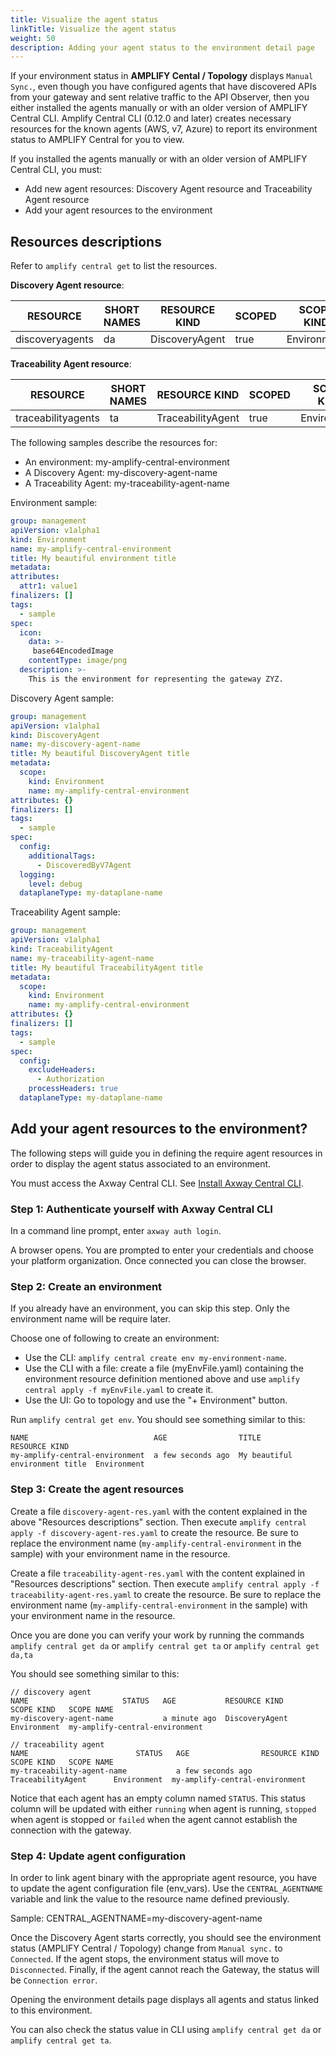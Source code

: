 ```yaml
---
title: Visualize the agent status
linkTitle: Visualize the agent status
weight: 50
description: Adding your agent status to the environment detail page
---
```


If your environment status in **AMPLIFY Cental / Topology** displays `Manual Sync.`, even though you have configured agents that have discovered APIs from your gateway and sent relative traffic to the API Observer, then you either installed the agents manually or with an older version of AMPLIFY Central CLI. Amplify Central CLI (0.12.0 and later) creates necessary resources for the known agents (AWS, v7, Azure) to report its environment status to AMPLIFY Central for you to view.

If you installed the agents manually or with an older version of AMPLIFY Central CLI, you must:

* Add new agent resources: Discovery Agent resource and Traceability Agent resource
* Add your agent resources to the environment  

## Resources descriptions

Refer to `amplify central get` to list the resources.

**Discovery Agent resource**:

| RESOURCE                  | SHORT NAMES  | RESOURCE KIND                   | SCOPED  | SCOPE KIND    |
|---------------------------|--------------|---------------------------------|---------|---------------|
| discoveryagents           | da           | DiscoveryAgent                  | true    | Environment   |

**Traceability Agent resource**:

| RESOURCE                  | SHORT NAMES  | RESOURCE KIND                   | SCOPED  | SCOPE KIND    |
|---------------------------|--------------|---------------------------------|---------|---------------|
| traceabilityagents        | ta           | TraceabilityAgent               | true    | Environment   |

The following samples describe the resources for:

* An environment: my-amplify-central-environment
* A Discovery Agent: my-discovery-agent-name
* A Traceability Agent: my-traceability-agent-name

Environment sample:

```yml
group: management
apiVersion: v1alpha1
kind: Environment
name: my-amplify-central-environment
title: My beautiful environment title
metadata:
attributes:
  attr1: value1
finalizers: []
tags:
  - sample
spec:
  icon:
    data: >-
     base64EncodedImage
    contentType: image/png
  description: >-
    This is the environment for representing the gateway ZYZ.
```

Discovery Agent sample:

```yaml
group: management
apiVersion: v1alpha1
kind: DiscoveryAgent
name: my-discovery-agent-name
title: My beautiful DiscoveryAgent title
metadata:
  scope:
    kind: Environment
    name: my-amplify-central-environment
attributes: {}
finalizers: []
tags:
  - sample
spec:
  config:
    additionalTags:
      - DiscoveredByV7Agent
  logging:
    level: debug
  dataplaneType: my-dataplane-name
```

Traceability Agent sample:

```yaml
group: management
apiVersion: v1alpha1
kind: TraceabilityAgent
name: my-traceability-agent-name
title: My beautiful TraceabilityAgent title
metadata:
  scope:
    kind: Environment
    name: my-amplify-central-environment
attributes: {}
finalizers: []
tags:
  - sample
spec:
  config:
    excludeHeaders:
      - Authorization
    processHeaders: true
  dataplaneType: my-dataplane-name
```

## Add your agent resources to the environment?

The following steps will guide you in defining the require agent resources in order to display the agent status associated to an environment.

You must access the Axway Central CLI. See [Install Axway Central CLI](/docs/central/cli_central/cli_install).

### Step 1: Authenticate yourself with Axway Central CLI

In a command line prompt, enter `axway auth login`.

A browser opens. You are prompted to enter your credentials and choose your platform organization. Once connected you can close the browser.

### Step 2: Create an environment

If you already have an environment, you can skip this step. Only the environment name will be require later.

Choose one of following to create an environment:

* Use the CLI: `amplify central create env my-environment-name`.
* Use the CLI with a file: create a file (myEnvFile.yaml) containing the environment resource definition mentioned above and use `amplify central apply -f myEnvFile.yaml` to create it.
* Use the UI: Go to topology and use the "+ Environment" button.

Run `amplify central get env`. You should see something similar to this:

```shell
NAME                            AGE                TITLE                           RESOURCE KIND
my-amplify-central-environment  a few seconds ago  My beautiful environment title  Environment
```

### Step 3: Create the agent resources

Create a file `discovery-agent-res.yaml` with the content explained in the above "Resources descriptions" section. Then execute `amplify central apply -f discovery-agent-res.yaml` to create the resource. Be sure to replace the environment name (`my-amplify-central-environment` in the sample) with your environment name in the resource.

Create a file `traceability-agent-res.yaml` with the content explained in "Resources descriptions" section. Then execute `amplify central apply -f traceability-agent-res.yaml` to create the resource. Be sure to replace the environment name (`my-amplify-central-environment` in the sample) with your environment name in the resource.

Once you are done you can verify your work by running the commands `amplify central get da` or `amplify central get ta` or `amplify central get da,ta`

You should see something similar to this:

```shell
// discovery agent
NAME                     STATUS   AGE           RESOURCE KIND       SCOPE KIND   SCOPE NAME
my-discovery-agent-name           a minute ago  DiscoveryAgent      Environment  my-amplify-central-environment

// traceability agent
NAME                        STATUS   AGE                RESOURCE KIND          SCOPE KIND   SCOPE NAME
my-traceability-agent-name           a few seconds ago  TraceabilityAgent      Environment  my-amplify-central-environment
```

Notice that each agent has an empty column named `STATUS`. This status column will be updated with either `running` when agent is running, `stopped` when agent is stopped or `failed` when the agent cannot establish the connection with the gateway.

### Step 4: Update agent configuration

In order to link agent binary with the appropriate agent resource, you have to update the agent configuration file (env_vars). Use the `CENTRAL_AGENTNAME` variable and link the value to the resource name defined previously.

Sample: CENTRAL_AGENTNAME=my-discovery-agent-name

Once the Discovery Agent starts correctly, you should see the environment status (AMPLIFY Central / Topology) change from `Manual sync.` to `Connected`. If the agent stops, the environment status will move to `Disconnected`. Finally, if the agent cannot reach the Gateway, the status will be `Connection error`.

Opening the environment details page displays all agents and status linked to this environment.

You can also check the status value in CLI using `amplify central get da` or `amplify central get ta`.
